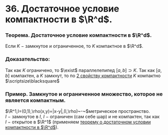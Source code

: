 # 36. Достаточное условие компактности в $\R^d$.

### Теорема. Достаточное условие компактности в $\R^d$.
Если $K~-~$замкнутое и ограниченное, то $K$ компактное в $\R^d$.

### Доказательство:
Так как $K$ ограничено, то $\exist$ параллелепипед $[a,b]\supset K$.
Так как $[a,b]$ компактен, а $K$ замкнут, то по [2 свойству компактности](26-03-24.md) $K$ компактно  $\scriptsize\blacksquare$

### Пример. Замкнутое и ограниченное множество, которое не является компактным.
$\R^1,I=(0,1),\rho(x,y)=|x-y|,(I,\rho)~-~$метрическое пространство.
$I~-~$замкнутое в $I$, $I~-~$ограничен (сам себе шар) и не компактен,
так как $I~-~$открытое в $\R^1$ (применяем [теорему о достаточном условии компактности в $\R^d$](26-03-24.md)).
